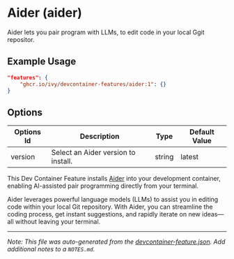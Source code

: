 
# Aider (aider)

Aider lets you pair program with LLMs, to edit code in your local Ggit repositor.

## Example Usage

```json
"features": {
    "ghcr.io/ivy/devcontainer-features/aider:1": {}
}
```

## Options

| Options Id | Description | Type | Default Value |
|-----|-----|-----|-----|
| version | Select an Aider version to install. | string | latest |

This Dev Container Feature installs [Aider](https://github.com/Aider-AI/aider) into your development container, enabling AI-assisted pair programming directly from your terminal.

Aider leverages powerful language models (LLMs) to assist you in editing code within your local Git repository. With Aider, you can streamline the coding process, get instant suggestions, and rapidly iterate on new ideas—all without leaving your terminal.

---

_Note: This file was auto-generated from the [devcontainer-feature.json](https://github.com/ivy/devcontainer-features/blob/main/src/aider/devcontainer-feature.json).  Add additional notes to a `NOTES.md`._
